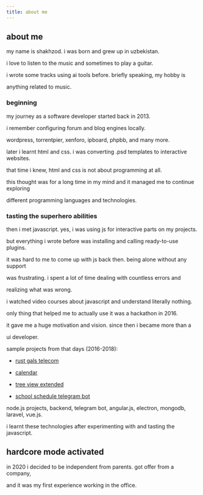 ```yaml
---
title: about me
---
```

## about me

my name is shakhzod. i was born and grew up in uzbekistan.

  

i love to listen to the music and sometimes to play a guitar.

i wrote some tracks using ai tools before. briefly speaking, my hobby is

anything related to music.

  

### beginning

my journey as a software developer started back in 2013.

i remember configuring forum and blog engines locally.

wordpress, torrentpier, xenforo, ipboard, phpbb, and many more.

  

later i learnt html and css. i was converting .psd templates to interactive websites.

that time i knew, html and css is not about programming at all.

this thought was for a long time in my mind and it managed me to continue exploring

different programming languages and technologies.

  

### tasting the superhero abilities

then i met javascript. yes, i was using js for interactive parts on my projects.

but everything i wrote before was installing and calling ready-to-use plugins.

  

it was hard to me to come up with js back then. being alone without any support

was frustrating. i spent a lot of time dealing with countless errors and

realizing what was wrong.

  

i watched video courses about javascript and understand literally nothing.

only thing that helped me to actually use it was a hackathon in 2016.

it gave me a huge motivation and vision. since then i became more than a

ui developer.

  

sample projects from that days (2016-2018):

- <a href="/static/archive/rustgals/index.html" target="_blank" rel="noreferrer">rust gals telecom</a>

- <a href="/static/archive/calendar/index.html" target="_blank" rel="noreferrer">calendar</a>

- <a href="/static/archive/treeviewextended/index.html" target="_blank" rel="noreferrer">tree view extended</a>

- <a href="https://gitlab.com/shakhzodkudratov/kit10-telegrambot" target="_blank" rel="noreferrer">school schedule telegram bot</a>

  

node.js projects, backend, telegram bot, angular.js, electron, mongodb, laravel, vue.js.

i learnt these technologies after experimenting with and tasting the javascript.

  

## hardcore mode activated

in 2020 i decided to be independent from parents. got offer from a company,

and it was my first experience working in the office.

  

<Comments />